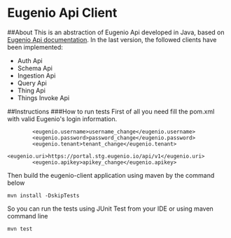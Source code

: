 # Eugenio Api Client

##About
This is an abstraction of Eugenio Api developed in Java, based on [Eugenio Api documentation](https://portal.stg.eugenio.io/api-docs/#basic-concepts).
In the last version, the followed clients have been implemented:

* Auth Api
* Schema Api
* Ingestion Api
* Query Api
* Thing Api
* Things Invoke Api

##Instructions
###How to run tests
First of all you need fill the pom.xml with valid Eugenio's login information.

```
		<eugenio.username>username_change</eugenio.username>
		<eugenio.password>password_change</eugenio.password>
		<eugenio.tenant>tenant_change</eugenio.tenant>
		<eugenio.uri>https://portal.stg.eugenio.io/api/v1</eugenio.uri>
		<eugenio.apikey>apikey_change</eugenio.apikey>
```

Then build the eugenio-client application using maven by the command below

```
mvn install -DskipTests
```

So you can run the tests using JUnit Test from your IDE or using maven command line

```
mvn test
```

